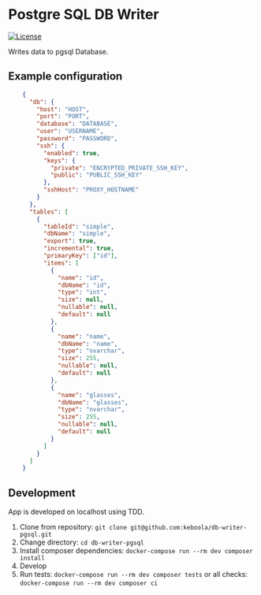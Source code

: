 # Postgre SQL DB Writer

[![License](https://img.shields.io/badge/license-MIT-blue.svg)](https://github.com/keboola/db-writer-pgsql/blob/master/LICENSE.md)

Writes data to pgsql Database.

## Example configuration

```json
    {
      "db": {        
        "host": "HOST",
        "port": "PORT",
        "database": "DATABASE",
        "user": "USERNAME",
        "password": "PASSWORD",
        "ssh": {
          "enabled": true,
          "keys": {
            "private": "ENCRYPTED_PRIVATE_SSH_KEY",
            "public": "PUBLIC_SSH_KEY"
          },
          "sshHost": "PROXY_HOSTNAME"
        }
      },
      "tables": [
        {
          "tableId": "simple",
          "dbName": "simple",
          "export": true, 
          "incremental": true,
          "primaryKey": ["id"],
          "items": [
            {
              "name": "id",
              "dbName": "id",
              "type": "int",
              "size": null,
              "nullable": null,
              "default": null
            },
            {
              "name": "name",
              "dbName": "name",
              "type": "nvarchar",
              "size": 255,
              "nullable": null,
              "default": null
            },
            {
              "name": "glasses",
              "dbName": "glasses",
              "type": "nvarchar",
              "size": 255,
              "nullable": null,
              "default": null
            }
          ]                                
        }
      ]
    }
```

## Development

App is developed on localhost using TDD.

1. Clone from repository: `git clone git@github.com:keboola/db-writer-pgsql.git`
2. Change directory: `cd db-writer-pgsql`
3. Install composer dependencies: `docker-compose run --rm dev composer install`
4. Develop
5. Run tests: `docker-compose run --rm dev composer tests` or all checks: `docker-compose run --rm dev composer ci`
